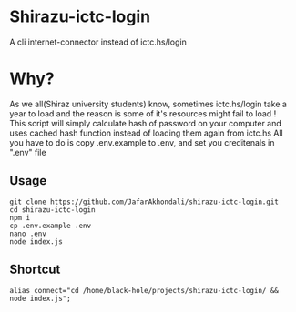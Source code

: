 # Shirazu-ictc-login
A cli internet-connector instead of ictc.hs/login

# Why?
As we all(Shiraz university students) know, sometimes ictc.hs/login take a year to load and the reason is some of it's resources might fail to load !   
This script will simply calculate hash of password on your computer and uses cached hash function instead of loading them again from ictc.hs
All you have to do is copy .env.example to .env, and set you creditenals in ".env" file

Usage
----
```
git clone https://github.com/JafarAkhondali/shirazu-ictc-login.git
cd shirazu-ictc-login
npm i
cp .env.example .env
nano .env
node index.js
```

Shortcut
---
```
alias connect="cd /home/black-hole/projects/shirazu-ictc-login/ && node index.js";
```
